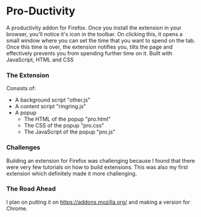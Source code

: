 # Pro-Ductivity
A productivity addon for Firefox.
Once you install the extension in your browser, you'll notice it's icon in the toolbar. On clicking this, it opens a small window where you can set the time that you want to spend on the tab. Once this time is over,  the extension notifies you, tilts the page and effectively prevents you from spending further time on it.
Built with JavaScript, HTML and CSS

### The Extension
Consists of:
- A background script "other.js"
- A content script "ringring.js"
- A popup
  - The HTML of the popup "pro.html"
  - The CSS of the popup "pro.css"
  - The JavaScript of the popup "pro.js"
  
### Challenges
Building an extension for Firefox was challenging because I found that there were very few tutorials on how to build extensions. This was also my first extension which definitely made it more challenging.

### The Road Ahead
I plan on putting it on https://addons.mozilla.org/ and making a version for Chrome.
